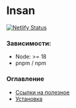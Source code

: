 # Insan

[![Netlify Status](https://api.netlify.com/api/v1/badges/190bb527-1996-450b-8527-788d4068e234/deploy-status)](https://app.netlify.com/sites/test-insan/deploys)
### Зависимости:
- Node: >= 18
- pnpm / npm

### Оглавление
- [Ссылки на полезное](./docs/links.md)
- [Установка](./docs/setup.md)